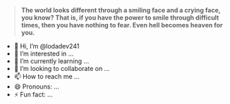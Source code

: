 > **The world looks different through a smiling face and a crying face, you know? That is, if you have the power to smile through difficult times, then you have nothing to fear. Even hell becomes heaven for you.** 


- 👋 Hi, I’m @lodadev241
- 👀 I’m interested in ...
- 🌱 I’m currently learning ...
- 💞️ I’m looking to collaborate on ...
- 📫 How to reach me ...
- 😄 Pronouns: ...
- ⚡ Fun fact: ...
